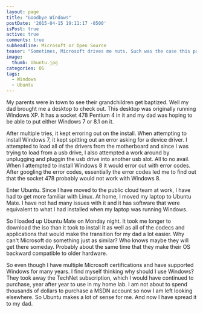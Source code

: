```yaml
---
layout: page
title: "Goodbye Windows"
postDate: '2015-04-15 19:11:17 -0500'
isPost: true
active: true
comments: true
subheadline: Microsoft or Open Source
teaser: "Sometimes, Microsoft drives me nuts. Such was the case this past weekend."
image:
  thumb: Ubuntu.jpg
categories: OS
tags:
  - Windows
  - Ubuntu
---
```


My parents were in town to see their grandchildren get baptized. Well my dad brought me a desktop to check out. This desktop was originally running Windows XP. It has a socket 478 Pentium 4 in it and my dad was hoping to be able to put either Windows 7 or 8.1 on it.

After multiple tries, it kept erroring out on the install. When attempting to install Windows 7, it kept spitting out an error asking for a device driver. I attempted to load all of the drivers from the motherboard and since I was trying to load from a usb drive, I also attempted a work around by unplugging and pluggin the usb drive into another usb slot. All to no avail. When I attempted to install Windows 8 it would error out with error codes. After googling the error codes, essentially the error codes led me to find out that the socket 478 probably would not work with Windows 8.

Enter Ubuntu. Since I have moved to the public cloud team at work, I have had to get more familiar with Linux. At home, I moved my laptop to Ubuntu Mate. I have not had many issues with it and it has software that were equivalent to what I had installed when my laptop was running Windows.

So I loaded up Ubuntu Mate on Monday night. It took me longer to download the iso than it took to install it as well as all of the codecs and applications that would make the transition for my dad a lot easier. Why can't Microsoft do something just as similar? Who knows maybe they will get there someday. Probably about the same time that they make their OS backward compatible to older hardware.

So even though I have multiple Microsoft certifications and have supported Windows for many years. I find myself thinking why should I use Windows? They took away the TechNet subscription, which I would have continued to purchase, year after year to use in my home lab. I am not about to spend thousands of dollars to purchase a MSDN account so now I am left looking elsewhere. So Ubuntu makes a lot of sense for me. And now I have spread it to my dad.
